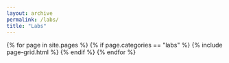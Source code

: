 ```yaml
---
layout: archive
permalink: /labs/
title: "Labs"
---
```


<div class="tiles">
{% for page in site.pages  %}
	{% if page.categories == "labs" %}
	   {% include page-grid.html %}
	{% endif %} 
{% endfor %}
</div>